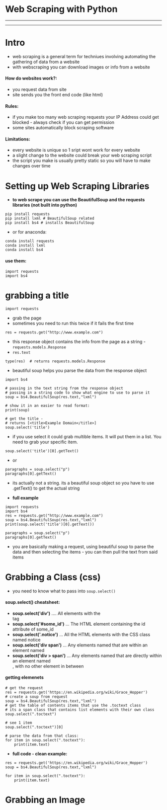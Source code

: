 # Web Scraping with Python
***
***
# Intro
* web scraping is a general term for techniues involving automating the gathering of data from a website
* with webscraping you can download images or info from a website

#### How do websites work?:
* you request data from site
* site sends you the front end code (like html)

#### Rules:
* if you make too many web scraping requests your IP Address could get blocked - always check if you can get permission 
* some sites automatically block scraping software

#### Limitations:
* every website is unique so 1 sript wont work for every website
* a slight change to the website could break your web scraping script 
* the script you make is usually pretty static so you will have to make changes over time

# Setting up Web Scraping Libraries
* **to web scrape you can use the BeautifulSoup and the requests libraries (not built into python)**
```
pip install requests
pip install lxml # BeautifulSoup related
pip install bs4 # installs BeautifulSoup
```
* or for anaconda:
```
conda install requests
conda install lxml
conda install bs4
```

#### use them:
```
import requests
import bs4
```

# grabbing a title
```
import requests
```
* grab the page
* sometimes you need to run this twice if it fails the first time
```
res = requests.get("http://www.example.com")
```
* this response object contains the info from the page as a string - ```requests.models.Response```
* ```res.text```
```
type(res)  # returns requests.models.Response
```
* beautiful soup helps you parse the data from the response object
```
import bs4

# passing in the text string from the response object
# passing in a string code to show what engine to use to parse it
soup = bs4.BeautifulSoup(res.text,"lxml")

# show it in an easier to read format: 
print(soup)

# get the title - 
# returns [<title>Example Domain</title>]
soup.select('title')
```
* if you use select it could grab multible items. It will put them in a list. You need to grab your specific item.
```
soup.select('title')[0].getText()
```
* or
```
paragraphs = soup.select("p")
paragraphs[0].getText()
```
* its actually not a string. its a beautiful soup object so you have to use .getText() to get the actual string

* **full example**
```
import requests
import bs4
res = requests.get("http://www.example.com")
soup = bs4.BeautifulSoup(res.text,"lxml")
print(soup.select('title')[0].getText())

paragraphs = soup.select("p")
paragraphs[0].getText()
```
* you are basically making a request, using beautiful soup to parse the data and then selecting the items - you can then pull the text from said items

# Grabbing a Class (css)
* you need to know what to pass into ```soup.select()```
#### soup.select() cheatsheet:
* **soup.select('div')**  ....  All elements with the <div> tag
* **soup.select('#some_id')** ... The HTML element containing the id attribute of some_id
* **soup.select('.notice')** ...  All the HTML elements with the CSS class named notice
* **soup.select('div span')** ... Any elements named <span> that are within an element named <div>
* **soup.select('div > span')**  ... Any elements named <span> that are directly within an element named <div>, with no other element in between

#### getting elemenets
```
# get the request
res = requests.get('https://en.wikipedia.org/wiki/Grace_Hopper')
# create a soup from request
soup = bs4.BeautifulSoup(res.text,"lxml")
# get the table of contents items that use the .toctext class
# its a span class that contains list elements with their own class
soup.select(".toctext")

# see 1 item
soup.select(".toctext")[0]

# parse the data from that class:
for item in soup.select(".toctext"):
    print(item.text)
```
* **full code - clean example:**
```
res = requests.get('https://en.wikipedia.org/wiki/Grace_Hopper')
soup = bs4.BeautifulSoup(res.text,"lxml")

for item in soup.select(".toctext"):
    print(item.text)
```
# Grabbing an Image 